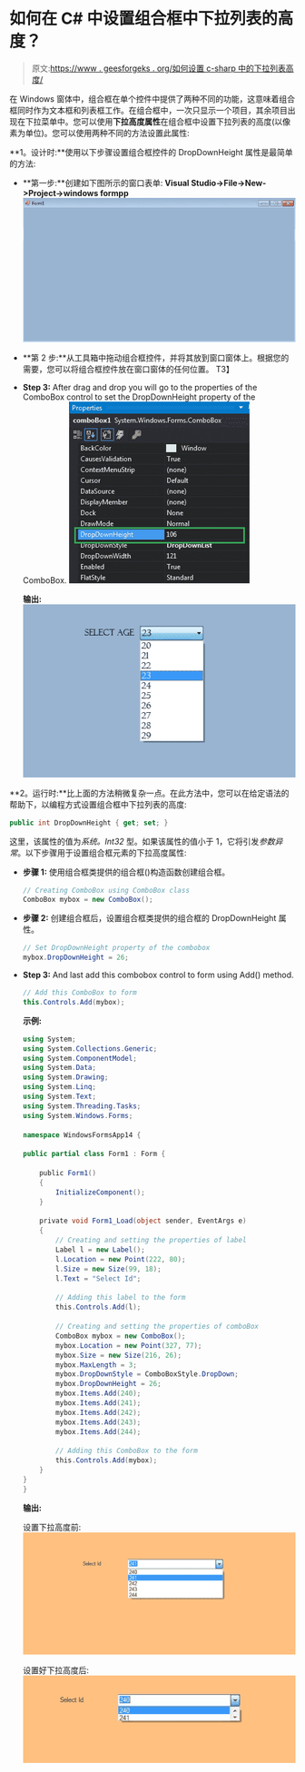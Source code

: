 # 如何在 C# 中设置组合框中下拉列表的高度？

> 原文:[https://www . geesforgeks . org/如何设置 c-sharp 中的下拉列表高度/](https://www.geeksforgeeks.org/how-to-set-the-height-of-the-drop-down-list-in-the-combobox-in-c-sharp/)

在 Windows 窗体中，组合框在单个控件中提供了两种不同的功能，这意味着组合框同时作为文本框和列表框工作。在组合框中，一次只显示一个项目，其余项目出现在下拉菜单中。您可以使用**下拉高度属性**在组合框中设置下拉列表的高度(以像素为单位)。您可以使用两种不同的方法设置此属性:

**1。设计时:**使用以下步骤设置组合框控件的 DropDownHeight 属性是最简单的方法:

*   **第一步:**创建如下图所示的窗口表单:
    **Visual Studio->File->New->Project->windows formpp**
    ![](img/afa156ec2464f21793f6c33815a51193.png)
*   **第 2 步:**从工具箱中拖动组合框控件，并将其放到窗口窗体上。根据您的需要，您可以将组合框控件放在窗口窗体的任何位置。
    T3】
*   **Step 3:** After drag and drop you will go to the properties of the ComboBox control to set the DropDownHeight property of the ComboBox.
    ![](img/e0d669449aac6235fd590d3cbc759491.png)

    **输出:**
    ![](img/a2ac524e322d7c6946a3d49a242e7f8a.png)

**2。运行时:**比上面的方法稍微复杂一点。在此方法中，您可以在给定语法的帮助下，以编程方式设置组合框中下拉列表的高度:

```cs
public int DropDownHeight { get; set; }
```

这里，该属性的值为*系统。Int32* 型。如果该属性的值小于 1，它将引发*参数异常*。以下步骤用于设置组合框元素的下拉高度属性:

*   **步骤 1:** 使用组合框类提供的组合框()构造函数创建组合框。

    ```cs
    // Creating ComboBox using ComboBox class
    ComboBox mybox = new ComboBox();

    ```

*   **步骤 2:** 创建组合框后，设置组合框类提供的组合框的 DropDownHeight 属性。

    ```cs
    // Set DropDownHeight property of the combobox
    mybox.DropDownHeight = 26;

    ```

*   **Step 3:** And last add this combobox control to form using Add() method.

    ```cs
    // Add this ComboBox to form
    this.Controls.Add(mybox);

    ```

    **示例:**

    ```cs
    using System;
    using System.Collections.Generic;
    using System.ComponentModel;
    using System.Data;
    using System.Drawing;
    using System.Linq;
    using System.Text;
    using System.Threading.Tasks;
    using System.Windows.Forms;

    namespace WindowsFormsApp14 {

    public partial class Form1 : Form {

        public Form1()
        {
            InitializeComponent();
        }

        private void Form1_Load(object sender, EventArgs e)
        {
            // Creating and setting the properties of label
            Label l = new Label();
            l.Location = new Point(222, 80);
            l.Size = new Size(99, 18);
            l.Text = "Select Id";

            // Adding this label to the form
            this.Controls.Add(l);

            // Creating and setting the properties of comboBox
            ComboBox mybox = new ComboBox();
            mybox.Location = new Point(327, 77);
            mybox.Size = new Size(216, 26);
            mybox.MaxLength = 3;
            mybox.DropDownStyle = ComboBoxStyle.DropDown;
            mybox.DropDownHeight = 26;
            mybox.Items.Add(240);
            mybox.Items.Add(241);
            mybox.Items.Add(242);
            mybox.Items.Add(243);
            mybox.Items.Add(244);

            // Adding this ComboBox to the form
            this.Controls.Add(mybox);
        }
    }
    }
    ```

    **输出:**

    设置下拉高度前:
    ![](img/6def1a7f7db856a743400911ab7f26c0.png)

    设置好下拉高度后:
    ![](img/86894a89035ef31af8bf26671eb8584f.png)